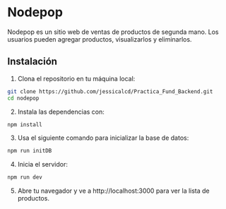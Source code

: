 # Nodepop

Nodepop es un sitio web de ventas de productos de segunda mano. Los usuarios pueden agregar productos, visualizarlos y eliminarlos.

## Instalación

1. Clona el repositorio en tu máquina local:

```bash
git clone https://github.com/jessicalcd/Practica_Fund_Backend.git
cd nodepop
```


2. Instala las dependencias con:

```sh
npm install
```

3. Usa el siguiente comando para inicializar la base de datos:

```sh
npm run initDB
```
4. Inicia el servidor:

```sh
npm run dev
```

5. Abre tu navegador y ve a http://localhost:3000 para ver la lista de productos.